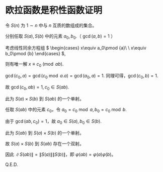 <head>
    <script src="https://cdn.mathjax.org/mathjax/latest/MathJax.js?config=TeX-AMS-MML_HTMLorMML" type="text/javascript"></script>
    <script type="text/x-mathjax-config">
        MathJax.Hub.Config({
            tex2jax: {
            skipTags: ['script', 'noscript', 'style', 'textarea', 'pre'],
            inlineMath: [['$','$']]
            }
        });
    </script>
</head>

# 欧拉函数是积性函数证明

令 $S(n)$ 为 $1\sim n$ 中与 $n$ 互质的数组成的集合。

分别任取 $S(a),S(b)$ 中的元素 $a_0,b_0$.（ $\gcd(a,b)=1$ ）

考虑线性同余方程组 $
\begin{cases}
	x\equiv a_0\pmod {a}\\ \\
	x\equiv b_0\pmod {b}
\end{cases}
$,

则有唯一解 $x\equiv c_0\pmod {ab}$.

$\gcd(c_0,a)=\gcd(c_0\bmod a.a)=\gcd(a_0,a)=1$. 同理可得，$\gcd(c_0,b)=1$.

故 $\gcd(c_0,ab)=1,c_0\in S(ab)$.

此为 $S(a)\times S(b)$ 到 $S(ab)$ 的一个单射。

任取 $S(ab)$ 中的元素 $c_0$，令 $a_0=c_0\bmod a,b_0=c_0\bmod b$.

由于 $\gcd(ab,c_0)=1$，故 $a_0\in S(a),b_0\in S(b)$.

此为 $S(ab)$ 到 $S(a)\times S(b)$ 的一个单射。

故 $S(a)\times S(b)$ 到 $S(ab)$ 存在一个双射。

因此 $\|S(ab)\|=\|S(a)\|\|S(b)\|$，即 $\varphi(ab)=\varphi(a)\varphi(b)$。

Q.E.D.
